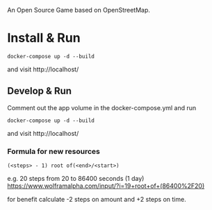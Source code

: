 
An Open Source Game based on OpenStreetMap.

# Install & Run
```
docker-compose up -d --build
```
and visit http://localhost/

## Develop & Run
Comment out the app volume in the docker-compose.yml and run
```
docker-compose up -d --build
```
and visit http://localhost/

### Formula for new resources
```
(<steps> - 1) root of(<end>/<start>)
```

e.g. 20 steps from 20 to 86400 seconds (1 day)
https://www.wolframalpha.com/input/?i=19+root+of+(86400%2F20)

for benefit calculate -2 steps on amount and +2 steps on time.
